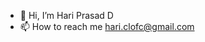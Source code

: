 - 👋 Hi, I’m Hari Prasad D
- 📫 How to reach me hari.clofc@gmail.com

<!---
hari-4579/hari-4579 is a ✨ special ✨ repository because its `README.md` (this file) appears on your GitHub profile.
You can click the Preview link to take a look at your changes.
--->
